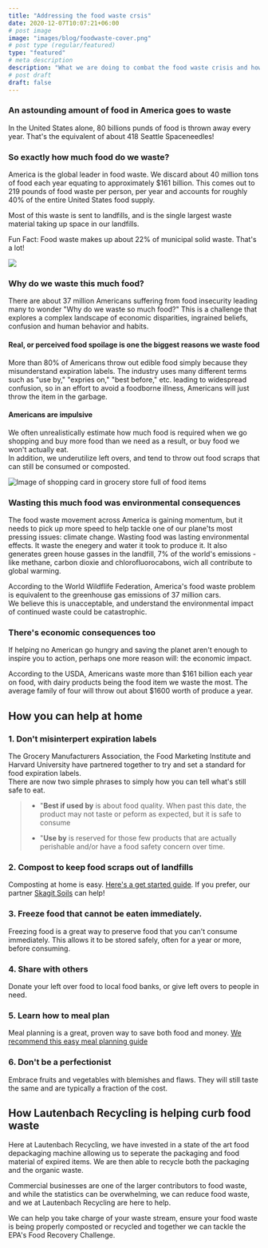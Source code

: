 ```yaml
---
title: "Addressing the food waste crsis"
date: 2020-12-07T10:07:21+06:00
# post image
image: "images/blog/foodwaste-cover.png"
# post type (regular/featured)
type: "featured"
# meta description
description: "What we are doing to combat the food waste crisis and how you can help"
# post draft
draft: false
---
```


### An astounding amount of food in America goes to waste

In the United States alone, 80 billions punds of food is thrown away every year. That's the equivalent of about 418 Seattle Spaceneedles!

<div class="row">
        <div class="col-lg-6">
            <h3>So exactly how much food do we waste?</h3>
            <p>
                America is the global leader in food waste. We discard about 40 million tons of food each year equating to approximately $161 billion.
                This comes out to 219 pounds of food waste per person, per year and accounts for roughly 40% of the entire United States food supply. 
            </p>
            <p>
                Most of this waste is sent to landfills, and is the single largest waste material taking up space in our landfills.
            </p>
            <p>
                Fun Fact: Food waste makes up about 22% of municipal solid waste. That's a lot!
            </p>
        </div>
        <div class="col-lg-6">
            <img class="img-fluid" src="../../images/food-waste/full-wastebin.jpg">
        </div>
</div>

### Why do we waste this much food?

There are about 37 million Americans suffering from food insecurity leading many to wonder "Why do we waste so much food?" This is a challenge that explores a complex landscape of economic disparities, ingrained beliefs, confusion and human behavior and habits.

#### Real, or perceived food spoilage is one the biggest reasons we waste food

More than 80% of Americans throw out edible food simply because they misunderstand expiration labels. The industry uses many different terms such as "use by," "expries on," "best before," etc. leading to widespread confusion, so in an effort to avoid a foodborne illness, Americans will just throw the item in the garbage.

#### Americans are impulsive

We often unrealistically estimate how much food is required when we go shopping and buy more food than we need as a result, or buy food we won't actually eat. <br>
In addition, we underutilize left overs, and tend to throw out food scraps that can still be consumed or composted. 

![Image of shopping card in grocery store full of food items](../../images/food-waste/shopping-cart.jpg)

### Wasting this much food was environmental consequences

The food waste movement across America is gaining momentum, but it needs to pick up more speed to help tackle one of our plane'ts most pressing issues: climate change. Wasting food was lasting environmental effects. It waste the enegery and water it took to produce it. It also generates green house gasses in the landfill, 7% of the world's emissions - like methane, carbon dioxie and chlorofluorocabons, wich all contribute to global warming.

According to the World Wildflife Federation, America's food waste problem is equivalent to the greenhouse gas emissions of 37 million cars. <br>
We believe this is unacceptable, and understand the environmental impact of continued waste could be catastrophic.

### There's economic consequences too

If helping no American go hungry and saving the planet aren't enough to inspire you to action, perhaps one more reason will: the economic impact.

According to the USDA, Americans waste more than $161 billion each year on food, with dairy products being the food item we waste the most. The average family of four will throw out about $1600 worth of produce a year. 

## How you can help at home

### 1. Don't misinterpert expiration labels

The Grocery Manufacturers Association, the Food Marketing Institute and Harvard University have partnered together to try and set a standard for food expiration labels. <br>
There are now two simple phrases to simply how you can tell what's still safe to eat.

> * "**Best if used by** is about food quality. When past this date, the product may not taste or peform as expected, but it is safe to consume 
> 
> * "**Use by** is reserved for those few products that are actually perishable and/or have a food safety concern over time.

### 2. Compost to keep food scraps out of landfills

Composting at home is easy. [Here's a get started guide](#). If you prefer, our partner [Skagit Soils](#) can help!

### 3. Freeze food that cannot be eaten immediately.

Freezing food is a great way to preserve food that you can't consume immediately. This allows it to be stored safely, often for a year or more, before consuming.

### 4. Share with others

Donate your left over food to local food banks, or give left overs to people in need.

### 5. Learn how to meal plan

Meal planning is a great, proven way to save both food and money. [We recommend this easy meal planning guide](#)

### 6. Don't be a perfectionist

Embrace fruits and vegetables with blemishes and flaws. They will still taste the same and are typically a fraction of the cost.

## How Lautenbach Recycling is helping curb food waste

Here at Lautenbach Recycling, we have invested in a state of the art food depackaging machine allowing us to seperate the packaging and food material of expired items. We are then able to recycle both the packaging and the organic waste.

Commercial businesses are one of the larger contributors to food waste, and while the statistics can be overwhelming, we can reduce food waste, and we at Lautenbach Recycling are here to help.

We can help you take charge of your waste stream, ensure your food waste is being properly composted or recycled and together we can tackle the EPA's Food Recovery Challenge.